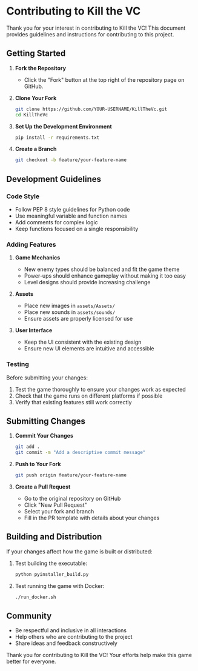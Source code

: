 # Contributing to Kill the VC

Thank you for your interest in contributing to Kill the VC! This document provides guidelines and instructions for contributing to this project.

## Getting Started

1. **Fork the Repository**
   - Click the "Fork" button at the top right of the repository page on GitHub.

2. **Clone Your Fork**
   ```bash
   git clone https://github.com/YOUR-USERNAME/KillTheVc.git
   cd KillTheVc
   ```

3. **Set Up the Development Environment**
   ```bash
   pip install -r requirements.txt
   ```

4. **Create a Branch**
   ```bash
   git checkout -b feature/your-feature-name
   ```

## Development Guidelines

### Code Style

- Follow PEP 8 style guidelines for Python code
- Use meaningful variable and function names
- Add comments for complex logic
- Keep functions focused on a single responsibility

### Adding Features

1. **Game Mechanics**
   - New enemy types should be balanced and fit the game theme
   - Power-ups should enhance gameplay without making it too easy
   - Level designs should provide increasing challenge

2. **Assets**
   - Place new images in `assets/Assets/`
   - Place new sounds in `assets/sounds/`
   - Ensure assets are properly licensed for use

3. **User Interface**
   - Keep the UI consistent with the existing design
   - Ensure new UI elements are intuitive and accessible

### Testing

Before submitting your changes:

1. Test the game thoroughly to ensure your changes work as expected
2. Check that the game runs on different platforms if possible
3. Verify that existing features still work correctly

## Submitting Changes

1. **Commit Your Changes**
   ```bash
   git add .
   git commit -m "Add a descriptive commit message"
   ```

2. **Push to Your Fork**
   ```bash
   git push origin feature/your-feature-name
   ```

3. **Create a Pull Request**
   - Go to the original repository on GitHub
   - Click "New Pull Request"
   - Select your fork and branch
   - Fill in the PR template with details about your changes

## Building and Distribution

If your changes affect how the game is built or distributed:

1. Test building the executable:
   ```bash
   python pyinstaller_build.py
   ```

2. Test running the game with Docker:
   ```bash
   ./run_docker.sh
   ```

## Community

- Be respectful and inclusive in all interactions
- Help others who are contributing to the project
- Share ideas and feedback constructively

Thank you for contributing to Kill the VC! Your efforts help make this game better for everyone.
